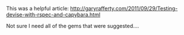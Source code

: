 
This was a helpful article: http://garyrafferty.com/2011/09/29/Testing-devise-with-rspec-and-capybara.html

Not sure I need all of the gems that were suggested....
